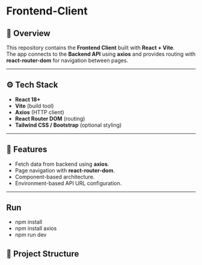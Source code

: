 # Frontend-Client

## 📌 Overview
This repository contains the **Frontend Client** built with **React + Vite**.  
The app connects to the **Backend API** using **axios** and provides routing with **react-router-dom** for navigation between pages.

---

## ⚙️ Tech Stack
- **React 18+**  
- **Vite** (build tool)  
- **Axios** (HTTP client)  
- **React Router DOM** (routing)  
- **Tailwind CSS / Bootstrap** (optional styling)  

---

## 🚀 Features
- Fetch data from backend using **axios**.  
- Page navigation with **react-router-dom**.  
- Component-based architecture.  
- Environment-based API URL configuration.  

---
## Run
- npm install
- npm install axios
- npm run dev
## 📂 Project Structure
